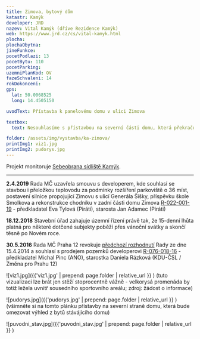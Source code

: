 ```yaml
---
title: Zimova, bytový dům
katastr: Kamýk
developer: JRD
nazev: Vital Kamýk (dříve Rezidence Kamýk)
web: https://www.jrd.cz/cs/vital-kamyk.html
plocha:
plochaObytna:
jineFunkce:
pocetPodlazi: 13
pocetBytu: 110
pocetParking:
uzemniPlanKod: OV
fazeSchvaleni: 14
rokDokonceni:
gps:
  lat: 50.0068525
  long: 14.4505150

uvodText: Přístavba k panelovému domu v ulici Zimova

textbox:
  text: Nesouhlasíme s přístavbou na severní části domu, která překračuje šírku sousedního domu a zastiňuje výhled z bytů.

folder: /assets/img/vystavba/ka-zimova/
printImg1: viz1.jpg
printImg2: pudorys.jpg
---
```


Projekt monitoruje [Sebeobrana sídliště Kamýk](http://www.sidliste-kamyk.cz/).

- - -

**2.4.2019** Rada MČ uzavřela smouvu s developerem, kde souhlasí se stavbou i přeložkou teplovodu za podmínky rozšíření parkoviště o 36 míst, postavení silnice propojující Zimovu s ulicí Generála Šišky, příspěvku škole Smolkova a rekonstrukce chodníku v zadní části domu Zimova  [R-022-001-19](https://www.praha12.cz/assets/File.ashx?id_org=80112&id_dokumenty=68645) - předkladatel Eva Tylová (Piráti), starosta Jan Adamec (Piráti)

**18.12.2018** Stavební úřad zahajuje územní řízení právě tak, že 15-denní lhůta platná pro některé dotčené subjekty poběží přes vánoční svátky a skončí těsně po Novém roce.

**30.5.2016** Rada MČ Praha 12 revokuje [předchozí rozhodnutí](http://www.individualniplanovani.cz/wp-content/uploads/2017/09/TiskR-02093-Materiál-do-Rady-MČ-Praha-12-R-153-024-14-ANM-nesouhlas-Zimova.pdf) Rady ze dne 15.4.2014 a souhlasí s prodejem pozemků developerovi [R-076-018-16](https://www.praha12.cz/VismoOnline_ActionScripts/File.ashx?id_org=80112&id_dokumenty=48114) - předkladatel Michal Pinc (ANO), starostka Daniela Rázková (KDU-ČSL / Změna pro Prahu 12)

![viz1.jpg]({{'viz1.jpg' | prepend: page.folder | relative_url }} )
(tuto vizualizaci lze brát jen stěží stoprocentně vážně - velkorysá promenáda by totiž ležela uvnitř sousedního sportovního areálu; zdroj: žádost o informace)

![pudorys.jpg]({{'pudorys.jpg' | prepend: page.folder | relative_url }} )
(všimněte si na tomto plánku přístavby na severní straně domu, která bude omezovat výhled z bytů stávájícího domu)

![puvodni_stav.jpg]({{'puvodni_stav.jpg' | prepend: page.folder | relative_url }} )
